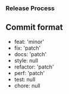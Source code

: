 ### Release Process

## Commit format

- feat: 'minor'
- fix: 'patch'
- docs: 'patch'
- style: null
- refactor: 'patch'
- perf: 'patch'
- test: null
- chore: null
